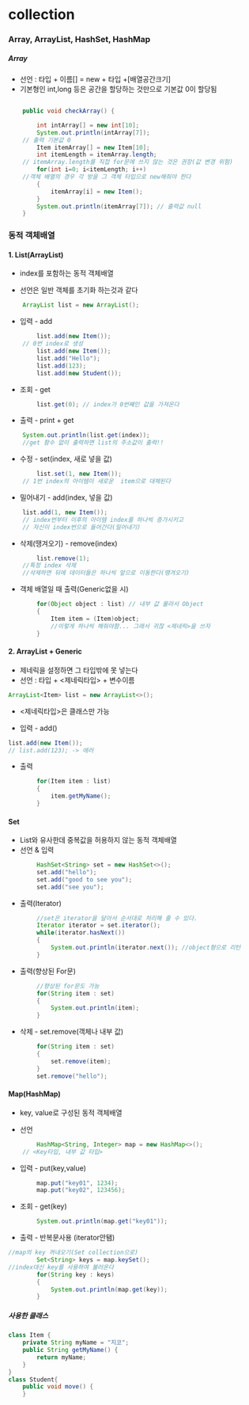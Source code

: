 # collection

### Array, ArrayList, HashSet, HashMap

##### Array

- 선언 : 타입 + 이름[] = new + 타입 +[배열공간크기]  
- 기본형인 int,long 등은 공간을 할당하는 것만으로 기본값 0이 할당됨

```java

	public void checkArray() {

		int intArray[] = new int[10];
		System.out.println(intArray[7]);
    // 출력 기본값 0
		Item itemArray[] = new Item[10];
		int itemLength = itemArray.length;
    // itemArray.length를 직접 for문에 쓰지 않는 것은 권장(값 변경 위험)
		for(int i=0; i<itemLength; i++)
    //객체 배열의 경우 각 방을 그 객체 타입으로 new해줘야 한다
		{
			itemArray[i] = new Item();
		}
		System.out.println(itemArray[7]); // 출력값 null
	}
```

### 동적 객체배열

#### 1. List(ArrayList)

- index를 포함하는 동적 객체배열

- 선언은 일반 객체를 초기화 하는것과 같다
```java
  	ArrayList list = new ArrayList();
```
- 입력 - add
```java
		list.add(new Item());
    // 0번 index로 생성
		list.add(new Item());
		list.add("Hello");
		list.add(123);
		list.add(new Student());
```
- 조회 - get
```java
		list.get(0); // index가 0번째인 값을 가져온다
```
- 출력 - print + get
```java
    System.out.println(list.get(index));
    //get 함수 없이 출력하면 list의 주소값이 출력!!
```
- 수정 - set(index, 새로 넣을 값)
```java
		list.set(1, new Item());
    // 1번 index의 아이템이 새로운  item으로 대체된다
```
- 밀어내기 - add(index, 넣을 값)
```java
    list.add(1, new Item());
    // index번부터 이후의 아이템 index를 하나씩 증가시키고
    // 자신이 index번으로 들어간다(밀어내기)
```
- 삭제(땡겨오기) - remove(index)
```java
		list.remove(1);
    //특정 index 삭제
    //삭제하면 뒤에 데이터들은 하나씩 앞으로 이동한다(땡겨오기)
```
- 객체 배열일 때 출력(Generic없을 시)
```java
		for(Object object : list) // 내부 값 몰라서 Object
		{
			Item item = (Item)object;
			//이렇게 하나씩 해줘야함... 그래서 귀찮 <제네릭>을 쓰자
		}
```
#### 2. ArrayList + Generic

- 제네릭을 설정하면 그 타입밖에 못 넣는다
- 선언 : 타입 + <제네릭타입> + 변수이름
```java
ArrayList<Item> list = new ArrayList<>();
```
- <제네릭타입>은 클래스만 가능  

- 입력 - add()
```java
list.add(new Item());
// list.add(123); -> 에러
```
- 출력
```java
		for(Item item : list)
		{
			item.getMyName();
		}
```

#### Set
- List와 유사한데 중복값을 허용하지 않는 동적 객체배열  
- 선언 & 입력
```java
		HashSet<String> set = new HashSet<>();
		set.add("hello");
		set.add("good to see you");
		set.add("see you");
```
- 출력(Iterator)
```java
		//set은 iterator을 달아서 순서대로 처리해 줄 수 있다.
		Iterator iterator = set.iterator();
		while(iterator.hasNext())
		{
			System.out.println(iterator.next()); //object형으로 리턴
		}
```
- 출력(향상된 For문)
```java
		//향상된 for문도 가능
		for(String item : set)
		{
			System.out.println(item);
		}
```
- 삭제 - set.remove(객체나 내부 값)
```java
		for(String item : set)
		{
			set.remove(item);
		}
		set.remove("hello");
```

#### Map(HashMap)

- key, value로 구성된 동적 객체배열  

- 선언
```java
		HashMap<String, Integer> map = new HashMap<>();
    // <Key타입, 내부 값 타입>
```
- 입력 - put(key,value)
```java
		map.put("key01", 1234);
		map.put("key02", 123456);
```
- 조회 - get(key)
```java
		System.out.println(map.get("key01"));
```
- 출력 - 반복문사용 (iterator안됌)
```java
//map의 key 꺼내오기(Set collection으로)
		Set<String> keys = map.keySet();
//index대신 key를 사용하여 불러온다
		for(String key : keys)
		{
			System.out.println(map.get(key));
		}
```
##### 사용한 클래스
```java
class Item {
	private String myName = "지코";
	public String getMyName() {
		return myName;
	}
}
class Student{
	public void move() {
	}
```
